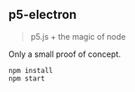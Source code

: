 ## p5-electron
> p5.js + the magic of node

Only a small proof of concept.

```
npm install
npm start
```
